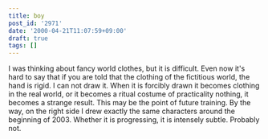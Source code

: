 ```yaml
---
title: boy
post_id: '2971'
date: '2000-04-21T11:07:59+09:00'
draft: true
tags: []
---
```


I was thinking about fancy world clothes, but it is difficult. Even now it's hard to say that if you are told that the clothing of the fictitious world, the hand is rigid. I can not draw it. When it is forcibly drawn it becomes clothing in the real world, or it becomes a ritual costume of practicality nothing, it becomes a strange result. This may be the point of future training. By the way, on the right side I drew exactly the same characters around the beginning of 2003. Whether it is progressing, it is intensely subtle. Probably not.
